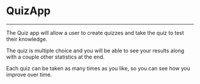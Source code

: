 # QuizApp
***
The Quiz app will allow a user to create quizzes and take the quiz to test their knowledge.

The quiz is multiple choice and you will be able to see your results along with a couple other statistics at the end.

Each quiz can be taken as many times as you like, so you can see how you improve over time.
